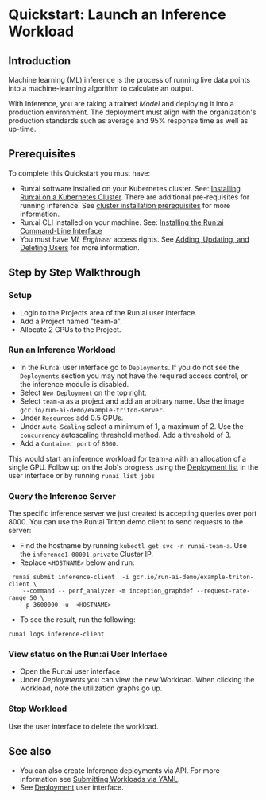 # Quickstart: Launch an Inference Workload

## Introduction

Machine learning (ML) inference is the process of running live data points into a machine-learning algorithm to calculate an output. 

With Inference, you are taking a trained _Model_ and deploying it into a production environment. The deployment must align with the organization's production standards such as average and 95% response time as well as up-time. 

## Prerequisites 

To complete this Quickstart you must have:

* Run:ai software installed on your Kubernetes cluster. See: [Installing Run:ai on a Kubernetes Cluster](../../admin/runai-setup/installation-types.md). There are additional pre-requisites for running inference. See [cluster installation prerequisites](../../admin/runai-setup/cluster-setup/cluster-prerequisites.md#inference) for more information. 
* Run:ai CLI installed on your machine. See: [Installing the Run:ai Command-Line Interface](../../admin/researcher-setup/cli-install.md)
* You must have _ML Engineer_ access rights. See [Adding, Updating, and Deleting Users](../../admin/admin-ui-setup/admin-ui-users.md) for more information. 

## Step by Step Walkthrough

### Setup

*  Login to the Projects area of the Run:ai user interface.
*  Add a Project named "team-a".
*  Allocate 2 GPUs to the Project.

### Run an Inference Workload 

*   In the Run:ai user interface go to `Deployments`. If you do not see the `Deployments` section you may not have the required access control, or the inference module is disabled. 
* Select `New Deployment` on the top right.
* Select `team-a` as a project and add an arbitrary name. Use the image `gcr.io/run-ai-demo/example-triton-server`.
* Under `Resources` add 0.5 GPUs.
* Under `Auto Scaling` select a minimum of 1, a maximum of 2. Use the `concurrency` autoscaling threshold method. Add a threshold of 3.
* Add a `Container port` of `8000`.


This would start an inference workload for team-a with an allocation of a single GPU. Follow up on the Job's progress using the [Deployment list](../../admin/admin-ui-setup/deployments.md) in the user interface or by running `runai list jobs`

### Query the Inference Server

The specific inference server we just created is accepting queries over port 8000. You can use the Run:ai Triton demo client to send requests to the server:

* Find the hostname by running `kubectl get svc -n runai-team-a`. Use the `inference1-00001-private` Cluster IP.
* Replace `<HOSTNAME>` below and run: 

```
 runai submit inference-client  -i gcr.io/run-ai-demo/example-triton-client \
    --command -- perf_analyzer -m inception_graphdef --request-rate-range 50 \
    -p 3600000 -u  <HOSTNAME>
```

* To see the result, run the following:

```
runai logs inference-client
```


### View status on the Run:ai User Interface

* Open the Run:ai user interface.
* Under _Deployments_ you can view the new Workload. When clicking the workload, note the utilization graphs go up. 

### Stop Workload

Use the user interface to delete the workload.

## See also

* You can also create Inference deployments via API. For more information see [Submitting Workloads via YAML](../../developer/cluster-api/submit-yaml.md).
* See [Deployment](../../admin/admin-ui-setup/deployments.md) user interface.

